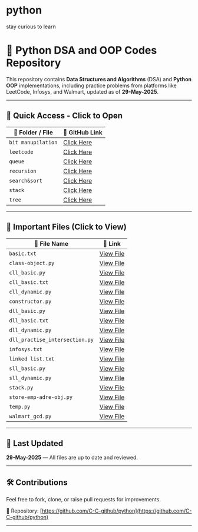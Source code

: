 # python
stay curious to learn
# 🐍 Python DSA and OOP Codes Repository

This repository contains **Data Structures and Algorithms** (DSA) and **Python OOP** implementations, including practice problems from platforms like LeetCode, Infosys, and Walmart, updated as of **29-May-2025**.

---

## 🔗 Quick Access - Click to Open

| 🔹 Folder / File | 🔗 GitHub Link |
|------------------|----------------|
| `bit manupilation` | [Click Here](https://github.com/C-C-github/python/tree/main/bit%20manupilation) |
| `leetcode` | [Click Here](https://github.com/C-C-github/python/tree/main/leetcode) |
| `queue` | [Click Here](https://github.com/C-C-github/python/tree/main/queue) |
| `recursion` | [Click Here](https://github.com/C-C-github/python/tree/main/recursion) |
| `search&sort` | [Click Here](https://github.com/C-C-github/python/tree/main/search%26sort) |
| `stack` | [Click Here](https://github.com/C-C-github/python/tree/main/stack) |
| `tree` | [Click Here](https://github.com/C-C-github/python/tree/main/tree) |

---

## 📂 Important Files (Click to View)

| 📄 File Name | 🔗 Link |
|-------------|--------|
| `basic.txt` | [View File](https://github.com/C-C-github/python/blob/main/basic.txt) |
| `class-object.py` | [View File](https://github.com/C-C-github/python/blob/main/class-object.py) |
| `cll_basic.py` | [View File](https://github.com/C-C-github/python/blob/main/cll_basic.py) |
| `cll_basic.txt` | [View File](https://github.com/C-C-github/python/blob/main/cll_basic.txt) |
| `cll_dynamic.py` | [View File](https://github.com/C-C-github/python/blob/main/cll_dynamic.py) |
| `constructor.py` | [View File](https://github.com/C-C-github/python/blob/main/constructor.py) |
| `dll_basic.py` | [View File](https://github.com/C-C-github/python/blob/main/dll_basic.py) |
| `dll_basic.txt` | [View File](https://github.com/C-C-github/python/blob/main/dll_basic.txt) |
| `dll_dynamic.py` | [View File](https://github.com/C-C-github/python/blob/main/dll_dynamic.py) |
| `dll_practise_intersection.py` | [View File](https://github.com/C-C-github/python/blob/main/dll_practise_intersection.py) |
| `infosys.txt` | [View File](https://github.com/C-C-github/python/blob/main/infosys.txt) |
| `linked list.txt` | [View File](https://github.com/C-C-github/python/blob/main/linked%20list.txt) |
| `sll_basic.py` | [View File](https://github.com/C-C-github/python/blob/main/sll_basic.py) |
| `sll_dynamic.py` | [View File](https://github.com/C-C-github/python/blob/main/sll_dynamic.py) |
| `stack.py` | [View File](https://github.com/C-C-github/python/blob/main/stack.py) |
| `store-emp-adre-obj.py` | [View File](https://github.com/C-C-github/python/blob/main/store-emp-adre-obj.py) |
| `temp.py` | [View File](https://github.com/C-C-github/python/blob/main/temp.py) |
| `walmart_gcd.py` | [View File](https://github.com/C-C-github/python/blob/main/walmart_gcd.py) |

---

## 📅 Last Updated  
**29-May-2025** — All files are up to date and reviewed.

---

## 🛠️ Contributions

Feel free to fork, clone, or raise pull requests for improvements.

📌 Repository: [https://github.com/C-C-github/python](https://github.com/C-C-github/python)

---

